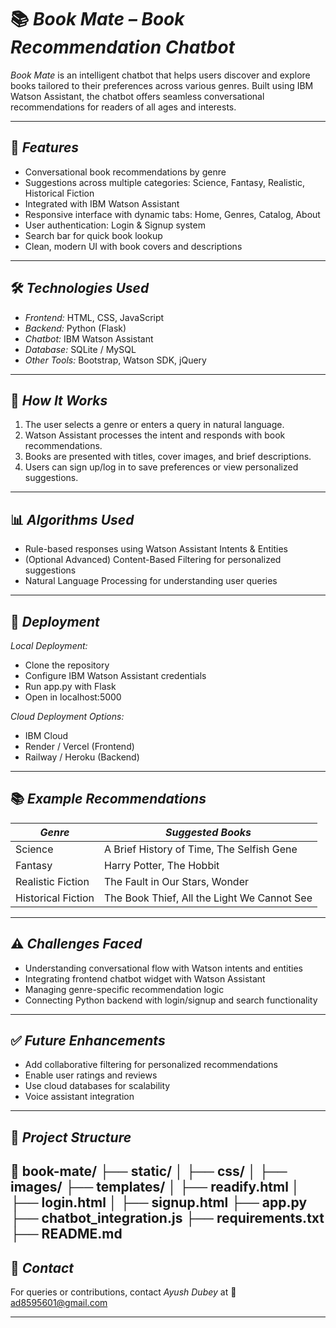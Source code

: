 # 📚 *Book Mate – Book Recommendation Chatbot*

*Book Mate* is an intelligent chatbot that helps users discover and explore books tailored to their preferences across various genres. Built using IBM Watson Assistant, the chatbot offers seamless conversational recommendations for readers of all ages and interests.

---

## 🌟 *Features*

- Conversational book recommendations by genre  
- Suggestions across multiple categories: Science, Fantasy, Realistic, Historical Fiction  
- Integrated with IBM Watson Assistant  
- Responsive interface with dynamic tabs: Home, Genres, Catalog, About  
- User authentication: Login & Signup system  
- Search bar for quick book lookup  
- Clean, modern UI with book covers and descriptions  

---

## 🛠 *Technologies Used*

- *Frontend:* HTML, CSS, JavaScript  
- *Backend:* Python (Flask)  
- *Chatbot:* IBM Watson Assistant  
- *Database:* SQLite / MySQL  
- *Other Tools:* Bootstrap, Watson SDK, jQuery  

---

## 🤖 *How It Works*

1. The user selects a genre or enters a query in natural language.  
2. Watson Assistant processes the intent and responds with book recommendations.  
3. Books are presented with titles, cover images, and brief descriptions.  
4. Users can sign up/log in to save preferences or view personalized suggestions.  

---

## 📊 *Algorithms Used*

- Rule-based responses using Watson Assistant Intents & Entities  
- (Optional Advanced) Content-Based Filtering for personalized suggestions  
- Natural Language Processing for understanding user queries  

---

## 🚀 *Deployment*

*Local Deployment:*  
- Clone the repository  
- Configure IBM Watson Assistant credentials  
- Run app.py with Flask  
- Open in localhost:5000  

*Cloud Deployment Options:*  
- IBM Cloud  
- Render / Vercel (Frontend)  
- Railway / Heroku (Backend)  

---

## 📚 *Example Recommendations*

| *Genre*           | *Suggested Books*                          |
|---------------------|-----------------------------------------------|
| Science             | A Brief History of Time, The Selfish Gene |
| Fantasy             | Harry Potter, The Hobbit                  |
| Realistic Fiction   | The Fault in Our Stars, Wonder            |
| Historical Fiction  | The Book Thief, All the Light We Cannot See |

---

## ⚠ *Challenges Faced*

- Understanding conversational flow with Watson intents and entities  
- Integrating frontend chatbot widget with Watson Assistant  
- Managing genre-specific recommendation logic  
- Connecting Python backend with login/signup and search functionality  

---

## ✅ *Future Enhancements*

- Add collaborative filtering for personalized recommendations  
- Enable user ratings and reviews  
- Use cloud databases for scalability  
- Voice assistant integration  

---

## 📌 *Project Structure*

📁 book-mate/
├── static/
│ ├── css/
│ ├── images/
├── templates/
│ ├── readify.html
│ ├── login.html
│ ├── signup.html
├── app.py
├── chatbot_integration.js
├── requirements.txt
├── README.md
---

## 💬 *Contact*

For queries or contributions, contact *Ayush Dubey* at 📧 [ad8595601@gmail.com](mailto:ad8595601@gmail.com)

---
